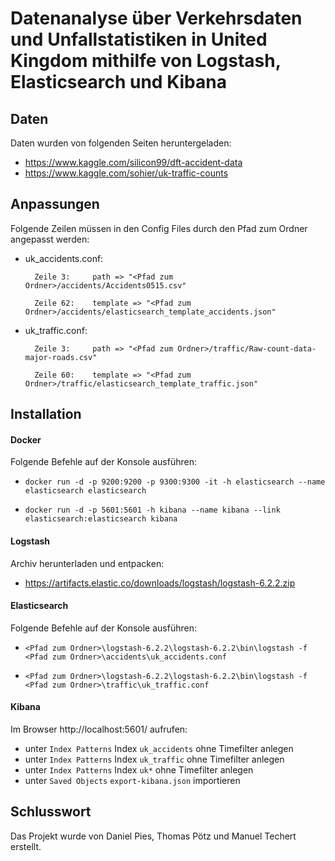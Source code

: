 # Datenanalyse über Verkehrsdaten und Unfallstatistiken in United Kingdom mithilfe von Logstash, Elasticsearch und Kibana

## Daten

Daten wurden von folgenden Seiten heruntergeladen:

- https://www.kaggle.com/silicon99/dft-accident-data
- https://www.kaggle.com/sohier/uk-traffic-counts

## Anpassungen

Folgende Zeilen müssen in den Config Files durch den Pfad zum Ordner angepasst werden:

- uk_accidents.conf:

		Zeile 3:     path => "<Pfad zum Ordner>/accidents/Accidents0515.csv"

		Zeile 62:    template => "<Pfad zum Ordner>/accidents/elasticsearch_template_accidents.json"

- uk_traffic.conf:

		Zeile 3:     path => "<Pfad zum Ordner>/traffic/Raw-count-data-major-roads.csv"

		Zeile 60:    template => "<Pfad zum Ordner>/traffic/elasticsearch_template_traffic.json"

## Installation

#### Docker

Folgende Befehle auf der Konsole ausführen:

- `docker run -d -p 9200:9200 -p 9300:9300 -it -h elasticsearch --name elasticsearch elasticsearch`

- `docker run -d -p 5601:5601 -h kibana --name kibana --link elasticsearch:elasticsearch kibana`

#### Logstash

Archiv herunterladen und entpacken:

- https://artifacts.elastic.co/downloads/logstash/logstash-6.2.2.zip

#### Elasticsearch

Folgende Befehle auf der Konsole ausführen:

- `<Pfad zum Ordner>\logstash-6.2.2\logstash-6.2.2\bin\logstash -f <Pfad zum Ordner>\accidents\uk_accidents.conf`

- `<Pfad zum Ordner>\logstash-6.2.2\logstash-6.2.2\bin\logstash -f <Pfad zum Ordner>\traffic\uk_traffic.conf`

#### Kibana

Im Browser http://localhost:5601/ aufrufen:

- unter `Index Patterns` Index `uk_accidents` ohne Timefilter anlegen
- unter `Index Patterns` Index `uk_traffic` ohne Timefilter anlegen
- unter `Index Patterns` Index `uk*` ohne Timefilter anlegen
- unter `Saved Objects` `export-kibana.json` importieren

## Schlusswort

Das Projekt wurde von Daniel Pies, Thomas Pötz und Manuel Techert erstellt.
